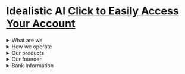 # Idealistic AI [Click to Easily Access Your Account](https://www.idealistic.ai/account)
<details>
<summary>What are we</summary>

> Idealistic AI is an internet-based company that serves to use AI (Artificial Intelligence) to solve everyday problems in human lives. Our goal is to collaborate with fact-minded individuals, let them explain us their problems and have us come up with creative solutions.
</details>
<details>
<summary>How we operate</summary>
  
> [GitHub](https://www.idealistic.ai/github) is where you are currently and is used to present our operations. **(No Account Required)**
> 
> [Discord](https://www.idealistic.ai/discord) is used for communication and for managing your **Idealistic AI account**. **([Access with no Discord account](https://www.idealistic.ai/account))**

> [Patreon](https://www.idealistic.ai/patreon), [BuiltByBit](https://builtbybit.com/creators/63108/), and [PayPal](https://www.idealistic.ai/paypal) are used for purchases. **(Account Required)**

```In simple terms, you can find our work on GitHub, purchase through Patreon, BuiltByBit, or PayPal, and eventually use Discord to stay in touch with us and our system.```
</details>
<details>
<summary>Our products</summary>
  
> [AI Communication Tools](https://github.com/IdealisticAI/Communication-Tools/blob/main/README.md) Automate your business and personal communication.

> [AI Discord Bot](https://github.com/IdealisticAI/Discord-Bot/blob/main/README.md) Automate your Discord Server's experience.

> [Premium Minecraft Plugins](https://builtbybit.com/creators/63108/) Enhance your Minecraft server's experience.
</details>
<details>
<summary>Our founder</summary>
  
> [Click to learn more](https://www.vagdedes.com)
</details>
<details>
<summary>Bank Information</summary>
  
> IBAN: GR42 0172 1530 0051 5310 4184 935
>  
> BIC/SWIFT: PIRBGRAA
> 
> Country: Europe, Greece
</details>
